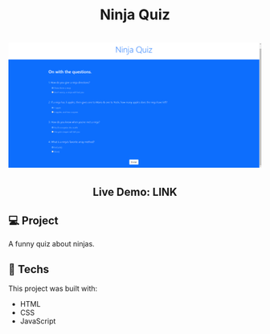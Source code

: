 <h1 align="center">Ninja Quiz</h1>

<h1 align="center">
    <img alt="Ninja Quiz" title="Ninja Quiz" src="./ninjaquiz-homepage.png" width="700px"  />
</h1>

<h2 align="center">Live Demo: LINK </h2>

## 💻 Project

A funny quiz about ninjas.

## 🚀 Techs

This project was built with:

- HTML
- CSS
- JavaScript
